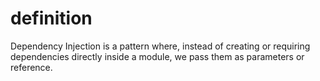 # definition

Dependency Injection is a pattern where, instead of creating or requiring dependencies directly inside a module, we pass them as parameters or reference.

